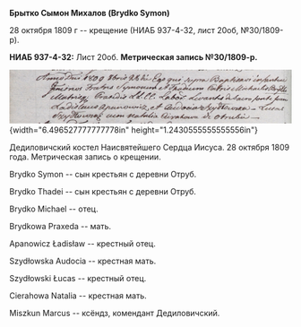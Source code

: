 **Брытко Сымон Михалов (Brydko Symon)**

28 октября 1809 г -- крещение (НИАБ 937-4-32, лист 20об, №30/1809-р).

**НИАБ 937-4-32:** Лист 20об. **Метрическая запись №30/1809-р.**

![](./media/7ec508f4532e08095af2f3ebc67978330020ea06.png){width="6.496527777777778in"
height="1.2430555555555556in"}

Дедиловичский костел Наисвятейшего Сердца Иисуса. 28 октября 1809 года.
Метрическая запись о крещении.

Brydko Symon -- сын крестьян с деревни Отруб.

Brydko Thadei -- сын крестьян с деревни Отруб.

Brydko Michael -- отец.

Brydkowa Praxeda -- мать.

Apanowicz Ładisław -- крестный отец.

Szydłowska Audocia -- крестная мать.

Szydłowski Łucas -- крестный отец.

Cierahowa Natalia -- крестная мать.

Miszkun Marcus -- ксёндз, комендант Дедиловичский.
